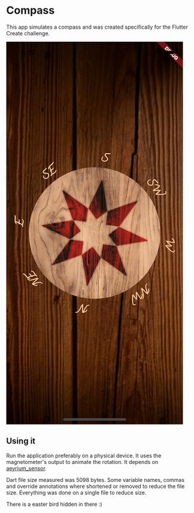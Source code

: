 # Compass

This app simulates a compass and was created specifically for the Flutter Create challenge.

![sample](images/screen_shot.png)


## Using it

Run the application preferably on a physical device. It uses the magnetometer's
output to animate the rotation. It depends on [aeyrium_sensor](https://pub.dartlang.org/packages/aeyrium_sensor). 

Dart file size measured was 5098 bytes. Some variable names, commas and override
annotations where shortened or removed to reduce the file size.
Everything was done on a single file to reduce size.

There is a easter bird hidden in there :)
